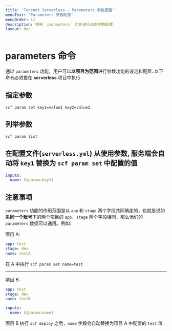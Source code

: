```yaml
---
title: 'Tencent Serverless - Parameters 参数配置'
menuText: 'Parameters 参数配置'
menuOrder: 11
description: 使用 `parameters` 功能进行动态参数配置
layout: Doc
---
```


# parameters 命令

通过 `parameters` 功能，用户可以**以项目为范围**进行参数功能的设定和配置. 以下命令必须要在 **serverless** 项目中执行

## 指定参数

`scf param set key1=value1 key2=value2`

## 列举参数

`scf param list`

## 在配置文件(`serverless.yml`) 从使用参数, 服务端会自动将 `key1` 替换为 `scf param set` 中配置的值

```yaml
inputs:
  name: ${param:key1}
```

## 注意事项

`parameters` 功能的作用范围是以 `app` 和 `stage` 两个字段共同确定的，也就是说如果**同一个账号**下的两个项目的 `app, stage` 两个字段相同，那么他们的 `parameters` 数据可以通用。例如:

项目 A:

```yaml
app: test
stage: dev
name: testA
```

在 A 中执行 `scf param set name=test`

---

项目 B:

```yaml
app: test
stage: dev
name: testB

inputs:
  name: ${param:name}
```

项目 B 执行 `scf deploy` 之后，`name` 字段会自动替换为项目 A 中配置的 `test` 值
